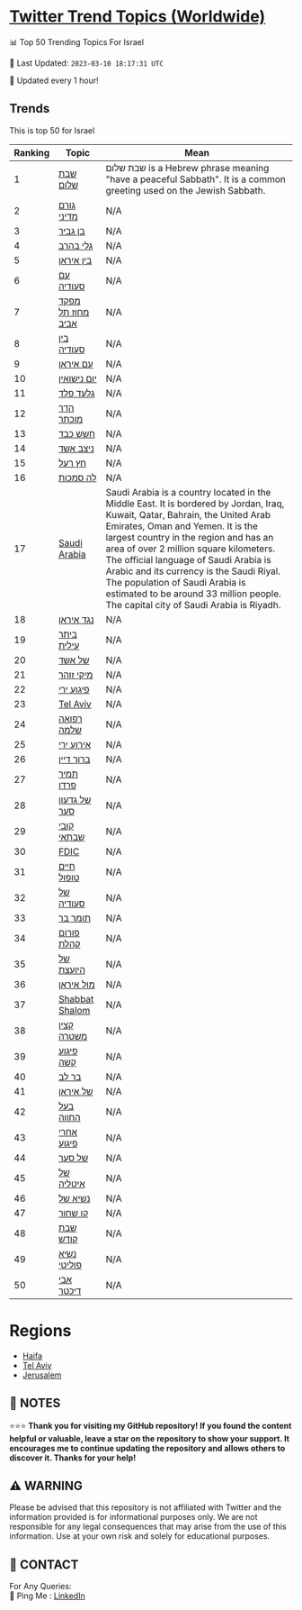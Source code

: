 [Twitter Trend Topics (Worldwide)](https://github.com/ErcinDedeoglu/Twitter-Trend-Topics)
==========


📊 Top 50 Trending Topics For Israel

📆 Last Updated: `2023-03-10 18:17:31 UTC`

🔧 Updated every 1 hour!


## Trends

This is top 50 for Israel

| Ranking | Topic | Mean |
| ------- | ------------ | ------------ |
| 1 | [שבת שלום](http://twitter.com/search?q=%d7%a9%d7%91%d7%aa+%d7%a9%d7%9c%d7%95%d7%9d) | שבת שלום is a Hebrew phrase meaning "have a peaceful Sabbath". It is a common greeting used on the Jewish Sabbath. |
| 2 | [גורם מדיני](http://twitter.com/search?q=%d7%92%d7%95%d7%a8%d7%9d+%d7%9e%d7%93%d7%99%d7%a0%d7%99) | N/A |
| 3 | [בן גביר](http://twitter.com/search?q=%d7%91%d7%9f+%d7%92%d7%91%d7%99%d7%a8) | N/A |
| 4 | [גלי בהרב](http://twitter.com/search?q=%d7%92%d7%9c%d7%99+%d7%91%d7%94%d7%a8%d7%91) | N/A |
| 5 | [בין איראן](http://twitter.com/search?q=%d7%91%d7%99%d7%9f+%d7%90%d7%99%d7%a8%d7%90%d7%9f) | N/A |
| 6 | [עם סעודיה](http://twitter.com/search?q=%d7%a2%d7%9d+%d7%a1%d7%a2%d7%95%d7%93%d7%99%d7%94) | N/A |
| 7 | [מפקד מחוז תל אביב](http://twitter.com/search?q=%d7%9e%d7%a4%d7%a7%d7%93+%d7%9e%d7%97%d7%95%d7%96+%d7%aa%d7%9c+%d7%90%d7%91%d7%99%d7%91) | N/A |
| 8 | [בין סעודיה](http://twitter.com/search?q=%d7%91%d7%99%d7%9f+%d7%a1%d7%a2%d7%95%d7%93%d7%99%d7%94) | N/A |
| 9 | [עם איראן](http://twitter.com/search?q=%d7%a2%d7%9d+%d7%90%d7%99%d7%a8%d7%90%d7%9f) | N/A |
| 10 | [יום נישואין](http://twitter.com/search?q=%d7%99%d7%95%d7%9d+%d7%a0%d7%99%d7%a9%d7%95%d7%90%d7%99%d7%9f) | N/A |
| 11 | [גלעד פלד](http://twitter.com/search?q=%d7%92%d7%9c%d7%a2%d7%93+%d7%a4%d7%9c%d7%93) | N/A |
| 12 | [הדר מוכתר](http://twitter.com/search?q=%d7%94%d7%93%d7%a8+%d7%9e%d7%95%d7%9b%d7%aa%d7%a8) | N/A |
| 13 | [חשש כבד](http://twitter.com/search?q=%d7%97%d7%a9%d7%a9+%d7%9b%d7%91%d7%93) | N/A |
| 14 | [ניצב אשד](http://twitter.com/search?q=%d7%a0%d7%99%d7%a6%d7%91+%d7%90%d7%a9%d7%93) | N/A |
| 15 | [חץ רעל](http://twitter.com/search?q=%d7%97%d7%a5+%d7%a8%d7%a2%d7%9c) | N/A |
| 16 | [לה סמכות](http://twitter.com/search?q=%d7%9c%d7%94+%d7%a1%d7%9e%d7%9b%d7%95%d7%aa) | N/A |
| 17 | [Saudi Arabia](http://twitter.com/search?q=Saudi+Arabia) | Saudi Arabia is a country located in the Middle East. It is bordered by Jordan, Iraq, Kuwait, Qatar, Bahrain, the United Arab Emirates, Oman and Yemen. It is the largest country in the region and has an area of over 2 million square kilometers. The official language of Saudi Arabia is Arabic and its currency is the Saudi Riyal. The population of Saudi Arabia is estimated to be around 33 million people. The capital city of Saudi Arabia is Riyadh. |
| 18 | [נגד איראן](http://twitter.com/search?q=%d7%a0%d7%92%d7%93+%d7%90%d7%99%d7%a8%d7%90%d7%9f) | N/A |
| 19 | [ביתר עילית](http://twitter.com/search?q=%d7%91%d7%99%d7%aa%d7%a8+%d7%a2%d7%99%d7%9c%d7%99%d7%aa) | N/A |
| 20 | [של אשד](http://twitter.com/search?q=%d7%a9%d7%9c+%d7%90%d7%a9%d7%93) | N/A |
| 21 | [מיקי זוהר](http://twitter.com/search?q=%d7%9e%d7%99%d7%a7%d7%99+%d7%96%d7%95%d7%94%d7%a8) | N/A |
| 22 | [פיגוע ירי](http://twitter.com/search?q=%d7%a4%d7%99%d7%92%d7%95%d7%a2+%d7%99%d7%a8%d7%99) | N/A |
| 23 | [Tel Aviv](http://twitter.com/search?q=Tel+Aviv) | N/A |
| 24 | [רפואה שלמה](http://twitter.com/search?q=%d7%a8%d7%a4%d7%95%d7%90%d7%94+%d7%a9%d7%9c%d7%9e%d7%94) | N/A |
| 25 | [אירוע ירי](http://twitter.com/search?q=%d7%90%d7%99%d7%a8%d7%95%d7%a2+%d7%99%d7%a8%d7%99) | N/A |
| 26 | [ברוך דיין](http://twitter.com/search?q=%d7%91%d7%a8%d7%95%d7%9a+%d7%93%d7%99%d7%99%d7%9f) | N/A |
| 27 | [תמיר פרדו](http://twitter.com/search?q=%d7%aa%d7%9e%d7%99%d7%a8+%d7%a4%d7%a8%d7%93%d7%95) | N/A |
| 28 | [של גדעון סער](http://twitter.com/search?q=%d7%a9%d7%9c+%d7%92%d7%93%d7%a2%d7%95%d7%9f+%d7%a1%d7%a2%d7%a8) | N/A |
| 29 | [קובי שבתאי](http://twitter.com/search?q=%d7%a7%d7%95%d7%91%d7%99+%d7%a9%d7%91%d7%aa%d7%90%d7%99) | N/A |
| 30 | [FDIC](http://twitter.com/search?q=FDIC) | N/A |
| 31 | [חיים טופול](http://twitter.com/search?q=%d7%97%d7%99%d7%99%d7%9d+%d7%98%d7%95%d7%a4%d7%95%d7%9c) | N/A |
| 32 | [של סעודיה](http://twitter.com/search?q=%d7%a9%d7%9c+%d7%a1%d7%a2%d7%95%d7%93%d7%99%d7%94) | N/A |
| 33 | [תומר בר](http://twitter.com/search?q=%d7%aa%d7%95%d7%9e%d7%a8+%d7%91%d7%a8) | N/A |
| 34 | [פורום קהלת](http://twitter.com/search?q=%d7%a4%d7%95%d7%a8%d7%95%d7%9d+%d7%a7%d7%94%d7%9c%d7%aa) | N/A |
| 35 | [של היועצת](http://twitter.com/search?q=%d7%a9%d7%9c+%d7%94%d7%99%d7%95%d7%a2%d7%a6%d7%aa) | N/A |
| 36 | [מול איראן](http://twitter.com/search?q=%d7%9e%d7%95%d7%9c+%d7%90%d7%99%d7%a8%d7%90%d7%9f) | N/A |
| 37 | [Shabbat Shalom](http://twitter.com/search?q=Shabbat+Shalom) | N/A |
| 38 | [קצין משטרה](http://twitter.com/search?q=%d7%a7%d7%a6%d7%99%d7%9f+%d7%9e%d7%a9%d7%98%d7%a8%d7%94) | N/A |
| 39 | [פיגוע קשה](http://twitter.com/search?q=%d7%a4%d7%99%d7%92%d7%95%d7%a2+%d7%a7%d7%a9%d7%94) | N/A |
| 40 | [בר לב](http://twitter.com/search?q=%d7%91%d7%a8+%d7%9c%d7%91) | N/A |
| 41 | [של איראן](http://twitter.com/search?q=%d7%a9%d7%9c+%d7%90%d7%99%d7%a8%d7%90%d7%9f) | N/A |
| 42 | [בעל החווה](http://twitter.com/search?q=%d7%91%d7%a2%d7%9c+%d7%94%d7%97%d7%95%d7%95%d7%94) | N/A |
| 43 | [אחרי פיגוע](http://twitter.com/search?q=%d7%90%d7%97%d7%a8%d7%99+%d7%a4%d7%99%d7%92%d7%95%d7%a2) | N/A |
| 44 | [של סער](http://twitter.com/search?q=%d7%a9%d7%9c+%d7%a1%d7%a2%d7%a8) | N/A |
| 45 | [של איטליה](http://twitter.com/search?q=%d7%a9%d7%9c+%d7%90%d7%99%d7%98%d7%9c%d7%99%d7%94) | N/A |
| 46 | [נשיא של](http://twitter.com/search?q=%d7%a0%d7%a9%d7%99%d7%90+%d7%a9%d7%9c) | N/A |
| 47 | [קו שחור](http://twitter.com/search?q=%d7%a7%d7%95+%d7%a9%d7%97%d7%95%d7%a8) | N/A |
| 48 | [שבת קודש](http://twitter.com/search?q=%d7%a9%d7%91%d7%aa+%d7%a7%d7%95%d7%93%d7%a9) | N/A |
| 49 | [נשיא פוליטי](http://twitter.com/search?q=%d7%a0%d7%a9%d7%99%d7%90+%d7%a4%d7%95%d7%9c%d7%99%d7%98%d7%99) | N/A |
| 50 | [אבי דיכטר](http://twitter.com/search?q=%d7%90%d7%91%d7%99+%d7%93%d7%99%d7%9b%d7%98%d7%a8) | N/A |



# Regions

* [Haifa](</Israel/Haifa.md>)
* [Tel Aviv](</Israel/Tel Aviv.md>)
* [Jerusalem](</Israel/Jerusalem.md>)



## 📝 NOTES

⭐⭐⭐ **Thank you for visiting my GitHub repository! If you found the content helpful or valuable, leave a star on the repository to show your support. It encourages me to continue updating the repository and allows others to discover it. Thanks for your help!**


## ⚠️ WARNING

Please be advised that this repository is not affiliated with Twitter and the information provided is for informational purposes only. We are not responsible for any legal consequences that may arise from the use of this information. Use at your own risk and solely for educational purposes.


## 📨 CONTACT

 For Any Queries:  
            🏓 Ping Me : [LinkedIn](https://www.linkedin.com/in/ercindedeoglu/)
